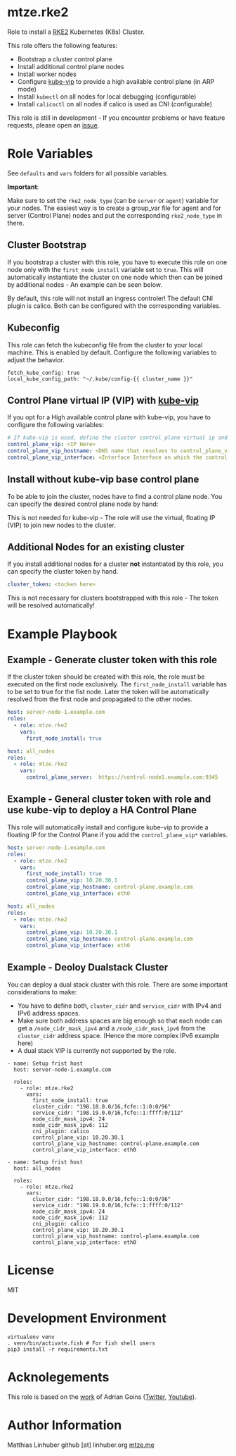 # mtze.rke2

Role to install a [RKE2](https://docs.rke2.io) Kubernetes (K8s) Cluster.

This role offers the following features: 
- Bootstrap a cluster control plane 
- Install additional control plane nodes 
- Install worker nodes
- Configure [kube-vip](https://kube-vip.io) to provide a high available control plane (in ARP mode)
- Install `kubectl` on all nodes for local debugging (configurable)
- Install `calicoctl` on all nodes if calico is used as CNI (configurable)

This role is still in development - If you encounter problems or have feature requests, please open an [issue](https://github.com/Mtze/rke2-ansible/issues).

# Role Variables

See `defaults` and `vars` folders for all possible variables. 

__Important__:

Make sure to set the `rke2_node_type` (can be `server` or `agent`) variable for your nodes. The easiest way is to create a group_var file for agent and for server (Control Plane) nodes and put the corresponding `rke2_node_type` in there. 

## Cluster Bootstrap 
If you bootstrap a cluster with this role, you have to execute this role on one node only with the `first_node_install` variable set to `true`. 
This will automatically instantiate the cluster on one node which then can be joined by additional nodes - An example can be seen below. 

By default, this role will not install an ingress controler! The default CNI plugin is calico. Both can be configured with the corresponding variables. 

## Kubeconfig
This role can fetch the kubeconfig file from the cluster to your local machine. This is enabled by default. Configure the following variables to adjust the behavior.
```
fetch_kube_config: true
local_kube_config_path: "~/.kube/config-{{ cluster_name }}"
```

## Control Plane virtual IP (VIP) with [kube-vip](https://kube-vip.io)
If you opt for a High available control plane with kube-vip, you have to configure the following variables: 
```yaml
# If kube-vip is used, define the cluster control plane virtual ip and associated DNS name here. These will be added as tls-san.
control_plane_vip: <IP Here>
control_plane_vip_hostname: <DNS name that resolves to control_plane_vip here>
control_plane_vip_interface: <Interface Interface on which the control plane will ARP for the VIP here >
```

## Install without kube-vip base control plane
To be able to join the cluster, nodes have to find a control plane node. You can specify the desired control plane node by hand: 

This is not needed for kube-vip - The role will use the virtual, floating IP (VIP) to join new nodes to the cluster.

## Additional Nodes for an existing cluster
If you install additional nodes for a cluster __not__ instantiated by this role, you can specify the cluster token by hand. 
```yaml
cluster_token: <tocken here>
```
This is not necessary for clusters bootstrapped with this role - The token will be resolved automatically! 

# Example Playbook

## Example - Generate cluster token with this role

If the cluster token should be created with this role, the role must be executed on the first node exclusively. 
The `first_node_install` variable has to be set to true for the fist node. 
Later the token will be automatically resolved from the first node and propagated to the other nodes.

```yaml
host: server-node-1.example.com
roles: 
  - role: mtze.rke2
    vars: 
      first_node_install: true

host: all_nodes
roles: 
  - role: mtze.rke2
    vars: 
      control_plane_server:  https://control-node1.example.com:9345
```

## Example - General cluster token with role and use kube-vip to deploy a HA Control Plane 

This role will automatically install and configure kube-vip to provide a floating IP for the Control Plane if you add the `control_plane_vip*` variables. 

```yaml
host: server-node-1.example.com
roles: 
  - role: mtze.rke2
    vars: 
      first_node_install: true
      control_plane_vip: 10.20.30.1
      control_plane_vip_hostname: control-plane.example.com
      control_plane_vip_interface: eth0

host: all_nodes
roles: 
  - role: mtze.rke2
    vars: 
      control_plane_vip: 10.20.30.1
      control_plane_vip_hostname: control-plane.example.com
      control_plane_vip_interface: eth0
```

## Example - Deoloy Dualstack Cluster 
You can deploy a dual stack cluster with this role. There are some important considerations to make: 
- You have to define both, `cluster_cidr` and `service_cidr` with IPv4 and IPv6 address spaces. 
- Make sure both address spaces are big enough so that each node can get a `/node_cidr_mask_ipv4` and a `/node_cidr_mask_ipv6` from the `cluster_cidr` address space. (Hence the more complex IPv6 example here)
- A dual stack VIP is currently not supported by the role. 

```
- name: Setup frist host
  host: server-node-1.example.com

  roles:
    - role: mtze.rke2
      vars: 
        first_node_install: true
        cluster_cidr: "198.18.0.0/16,fcfe::1:0:0/96"
        service_cidr: "198.19.0.0/16,fcfe::1:ffff:0/112"
        node_cidr_mask_ipv4: 24
        node_cidr_mask_ipv6: 112
        cni_plugin: calico
        control_plane_vip: 10.20.30.1
        control_plane_vip_hostname: control-plane.example.com
        control_plane_vip_interface: eth0

- name: Setup frist host
  host: all_nodes

  roles:
    - role: mtze.rke2
      vars: 
        cluster_cidr: "198.18.0.0/16,fcfe::1:0:0/96"
        service_cidr: "198.19.0.0/16,fcfe::1:ffff:0/112"
        node_cidr_mask_ipv4: 24
        node_cidr_mask_ipv6: 112
        cni_plugin: calico
        control_plane_vip: 10.20.30.1
        control_plane_vip_hostname: control-plane.example.com
        control_plane_vip_interface: eth0
```

# License

MIT

# Development Environment

```
virtualenv venv
. venv/bin/activate.fish # For fish shell users
pip3 install -r requirements.txt
```
# Acknolegements
This role is based on the [work](https://www.youtube.com/watch?v=QqSgiezqMAA&t=472s) of Adrian Goins ([Twitter](https://twitter.com/adriandotgoins), [Youtube](https://www.youtube.com/adriandotgoins)). 

# Author Information

Matthias Linhuber
github [at] linhuber.org
[mtze.me](https://mtze.me)

